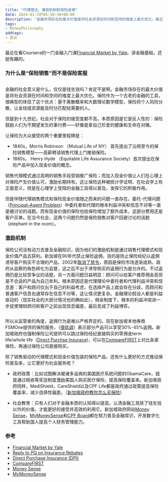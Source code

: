 ```yaml
---
title: "代理理论、激励机制和保险返佣"
date: 2024-01-29T05:58:30+08:00
description: "金融市场存在的最大价值是将社会资源在时间和空间的维度上最大优化。最近在看Coursera的一门金融入门课Financial Market by Yale，记录一下关于代理理论、激励机制和保险返佣的思考。"
tags:
- MoneyPhilosophy
addtags:
- 观点
---
```


最近在看Coursera的一门金融入门课[Financial Market by Yale](https://www.coursera.org/learn/financial-markets-global)。讲金融基础，还挺有趣的。

### 为什么是“保险销售”而不是保险客服

<div>
    <span class="image fit"><img src="https://s3.ap-southeast-1.amazonaws.com/littlecheesecake.me/money.sense/agency-theory/money-sense-agency-theory-insurance-rebate.png" alt="" /></span>
</div>

金融的社会意义是什么，仅仅是钱生钱吗？肯定不是啊。金融市场存在的最大价值是将社会资源在时间和空间的维度上最大优化。保险作为一个古老的金融的工具，很典型的体现了这个优点：基于离散概率和大数理论数学模型，保险将个人风险分散，让金钱或资源能及时分匹配给需要的人。

但是到十九世纪，社会对于保险的接受度都不高，本质原因是它是反人性的：保险鼓励人们为不期望发生的事付费——好像是拿自己珍爱的健康和生命在对赌。

让保险为大众接受的两个重要里程碑是：

- 1840s，Morris Robinson （Mutual Life of NY） 首先提出了沿用至今的保险销售模型——高薪聘请销售代理上门推销保险。
- 1880s， Henry Hyde （Equitable Life Assurance Society）首次提出在保险产品中加入现金价值的概念。

销售代理模式通过高明的销售手段营销推广保险；而加入现金价值让人们在心理上对保险产生价值认可，激励长期持有。这让保险这种被统计学证明、在社会学上有正面意义，但是在心理学上受阻的金融工具得以普及，发挥它的积极作用。

但是伴随代理销售模式和保险现金价值随之而来的问题一直存在。委托-代理问题（[Principal–Agent Problem](https://www.investopedia.com/terms/p/principal-agent-problem.asp)）中委托者和代理的根本利益冲突和信息不对等一直是被讨论的话题。而有现金价值的保险也给保险增加了额外成本，这部分费用还是客户买单。在当今社会，这两个问题仍然是保险销售对客户回避讨论的话题（elephant in the room）。

### 激励机制

保险公司没有动力去普及金融知识，因为他们的激励机制是通过销售代理模式和现金价值产品去获利。新加坡在90年代禁止保险返佣，目的是防止保险经纪以返佣诱导客户购买不合理的产品，2002年[取消了禁令](https://www.mas.gov.sg/news/parliamentary-replies/2002/reply-to-pq-on-insurance-rebates--27-august-2002)，原因是保险市场逐渐成熟，政府从监察的角色转化为监督，这之后不出于诱导购买的返佣行为是允许的。不过返佣仍是比较受争议的话题，另一方面问题日益明显：顾问可以给客户推荐佣金高但是不合适的产品为自己牟利。根本原因还是代理理论中委托者和代理利益冲突和信息差：客户和顾问仅出于自己的利益考虑，在选择产品上就会存在分歧，而顾问和普通客户信息也通常存在信息不对等，这让情况更复杂。金融理论假设人都是利益驱动的（现实社会的大部分情况也的确如此），佣金制度下，根本的利益冲突进一步促使理财顾问和客户之前出现信息偏差，最后变成了利益博弈。

<div>
    <span class="image fit" style="max-width: 400px;"><img src="https://s3.ap-southeast-1.amazonaws.com/littlecheesecake.me/money.sense/agency-theory/money-sense-agency-theory-insurance.png" alt="" /></span>
</div>

所以从监管者的角度，返佣行为是难以严格界定的。现在新加坡本地券商FSMOne提供的保险服务，（[很低调](https://secure.fundsupermart.com/fsm/advice-services/faq/9322/?source=ins&rank=2)）表示部分产品可以享受30%-45%返佣。新加坡政府也强制保险公司提供可以跳过保险经纪直接购买的零佣金term life/whole life（[Direct Purchse Insurace](https://www.moneysense.gov.sg/buying-direct-purchase-insurance/))，可以在[CompareFIRST](https://www.comparefirst.sg/wap/homeEvent.action)上对比各家保险，再通过保险公司直接购买。

除了销售驱动的代理模式和现金价值包装的保险产品，还有什么更好的方式推动保险普及率，让它更好为社会服务呢？

- 政府政策：比如试图解决被诸多诟病的美国医疗系统问题的ObamaCare，就是通过税收等奖惩制度激励美国人购买医疗保险，提高保险覆盖率。新加坡政府同样，MediShield，CareShield以及CPF Life都是政府通过政策提高保险覆盖率，减少选择性偏差。（[新加坡政府教你怎么买保险](https://littlecheesecake.me/money.sense/cn/posts/singapore-insurance-how-gov-do/)）

- 社会教育：只有人们对于金融本质的认知得以提高，认清金融工具除了钱生钱以外的价值，才能更好的接受并高效的利用它。新加坡政府网站[Money Sense](https://www.moneysense.gov.sg/)，[MyMoneySense](https://www.mymoneysense.gov.sg/)和[CPF Board](https://www.cpf.gov.sg/member)都在努力普及金融常识，开发数字化工具帮助国人提高个人财务管理能力。

### 参考
- [Financial Market by Yale](https://www.coursera.org/learn/financial-markets-global)
- [Reply to PQ on Insurance Rebates](https://www.mas.gov.sg/news/parliamentary-replies/2002/reply-to-pq-on-insurance-rebates--27-august-2002)
- [Direct Purchase Insurance (DPI)](https://www.moneysense.gov.sg/buying-direct-purchase-insurance/)
- [CompareFIRST](https://www.comparefirst.sg/wap/homeEvent.action)
- [Money Sense](https://www.moneysense.gov.sg/)
- [MyMoneySense](https://www.mymoneysense.gov.sg/)
